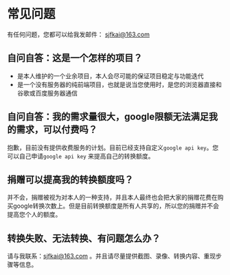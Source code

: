 # 常见问题

有任何问题，您都可以给我发邮件： sjfkai@163.com

## 自问自答：这是一个怎样的项目？

* 是本人维护的一个业余项目，本人会尽可能的保证项目稳定与功能迭代
* 是一个没有服务器的纯前端项目，也就是说当您使用时，是您的浏览器直接和谷歌或百度服务器通信

## 自问自答：我的需求量很大，google限额无法满足我的需求，可以付费吗？

抱歉，目前没有提供收费服务的计划。目前已经支持自定义`google api key`。您可以自己申请`google api key` 来提高自己的转换额度。

## 捐赠可以提高我的转换额度吗？

并不会，捐赠被视为对本人的一种支持，并且本人最终也会把大家的捐赠花费在购买google转换次数上。但是目前转换额度是所有人共享的，所以您的捐赠并不会提高您个人的额度。

## 转换失败、无法转换、有问题怎么办？

请与我联系：sjfkai@163.com 。并且请尽量提供截图、录像、转换内容、重现步骤等信息。